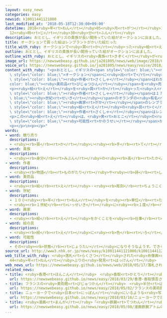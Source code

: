```yaml
---
layout: easy_news
categories: easy
newsid: k10011441121000
last_modified_at: '2018-05-18T12:30:00+09:00'
datetime: 2018<ruby>年<rt>ねん</rt></ruby>05<ruby>月<rt>がつ</rt></ruby>18<ruby>日<rt>にち</rt></ruby>
  12<ruby>時<rt>じ</rt></ruby>30<ruby>分<rt>ふん</rt></ruby>
description: おととし、イギリスの貴族が長い間持っていた絵がオークションに出ました。
title: オークションで買った絵はレンブラントがかいた絵だった
title_with_ruby: オークションで<ruby>買<rt>か</rt></ruby>った<ruby>絵<rt>え</rt></ruby>はレンブラントがかいた<ruby>絵<rt>え</rt></ruby>だった
outline: おととし、イギリスの貴族が長い間持っていた絵がオークションに出ました。
outline_with_ruby: おととし、イギリスの<ruby>貴族<rt>きぞく</rt></ruby>が<ruby>長<rt>なが</rt></ruby>い<ruby>間<rt>あいだ</rt></ruby><ruby>持<rt>も</rt></ruby>っていた<ruby>絵<rt>え</rt></ruby>がオークションに<ruby>出<rt>で</rt></ruby>ました。
image_url: https://newswebeasy.github.io/ja201805/news/web/image/2018/05/17/K10011441121_1805170519_1805170526_01_03.jpg
voice_url: https://newswebeasy.github.io/ja201805/news/easy/voice/2018/05/18/k10011441121000.mp4
content_with_ruby: "<p>おととし、イギリスの<span style=\"color: blue;\"><ruby>貴族<rt>きぞく</rt></ruby></span>が<ruby>長<rt>なが</rt></ruby>い<ruby>間<rt>あいだ</rt></ruby><ruby>持<rt>も</rt></ruby>っていた<ruby>絵<rt>え</rt></ruby>が<span\
  \ style=\"color: blue;\">オークション</span>に<ruby>出<rt>で</rt></ruby>ました。<ruby>絵<rt>え</rt></ruby>には<ruby>若<rt>わか</rt></ruby>い<ruby>男<rt>おとこ</rt></ruby>の<ruby>人<rt>ひと</rt></ruby>がかいてありますが、<ruby>絵<rt>え</rt></ruby>をかいた<span\
  \ style=\"color: blue;\"><ruby>作者<rt>さくしゃ</rt></ruby></span>はわかっていませんでした。<span style=\"\
  color: blue;\"><ruby>美術品<rt>びじゅつひん</rt></ruby></span>を<ruby>売<rt>う</rt></ruby>ったり<ruby>買<rt>か</rt></ruby>ったりする<ruby>仕事<rt>しごと</rt></ruby>をしているオランダの<ruby>人<rt>ひと</rt></ruby>がこの<ruby>絵<rt>え</rt></ruby>を<ruby>日本<rt>にっぽん</rt></ruby>のお<ruby>金<rt>かね</rt></ruby>で２０００<ruby>万<rt>まん</rt></ruby><ruby>円<rt>えん</rt></ruby>ぐらいで<ruby>買<rt>か</rt></ruby>いました。</p>\n\
  <p><ruby>絵<rt>え</rt></ruby>を<ruby>買<rt>か</rt></ruby>った<ruby>人<rt>ひと</rt></ruby>は、<span\
  \ style=\"color: blue;\"><ruby>作者<rt>さくしゃ</rt></ruby></span>は１７<span style=\"color:\
  \ blue;\"><ruby>世紀<rt>せいき</rt></ruby></span>のオランダの<ruby>有名<rt>ゆうめい</rt></ruby>な<span\
  \ style=\"color: blue;\"><ruby>画家<rt>がか</rt></ruby></span>のレンブラントかもしれないと<ruby>思<rt>おも</rt></ruby>って、<ruby>専門家<rt>せんもんか</rt></ruby>に<ruby>絵<rt>え</rt></ruby>を<ruby>見<rt>み</rt></ruby>せました。たくさんの<ruby>専門家<rt>せんもんか</rt></ruby>が<ruby>絵<rt>え</rt></ruby>のかき<ruby>方<rt>かた</rt></ruby>や<ruby>使<rt>つか</rt></ruby>った<span\
  \ style=\"color: blue;\"><ruby>絵<rt>え</rt></ruby>の<ruby>具<rt>ぐ</rt></ruby></span>などを<ruby>調<rt>しら</rt></ruby>べると、<span\
  \ style=\"color: blue;\"><ruby>作者<rt>さくしゃ</rt></ruby></span>はレンブラントだとわかりました。<ruby>専門家<rt>せんもんか</rt></ruby>はレンブラントが１６３４<ruby>年<rt>ねん</rt></ruby>、２８<ruby>歳<rt>さい</rt></ruby>ぐらいのときにかいた<ruby>絵<rt>え</rt></ruby>だと<ruby>考<rt>かんが</rt></ruby>えています。</p>\n\
  <p>この<ruby>絵<rt>え</rt></ruby>は、<ruby>男<rt>おとこ</rt></ruby>の<ruby>人<rt>ひと</rt></ruby>と<ruby>女<rt>おんな</rt></ruby>の<ruby>人<rt>ひと</rt></ruby>の<ruby>２人<rt>ふたり</rt></ruby>がかいてある<ruby>大<rt>おお</rt></ruby>きな<ruby>絵<rt>え</rt></ruby>を２つに<ruby>切<rt>き</rt></ruby>った<span\
  \ style=\"color: blue;\"><ruby>可能性<rt>かのうせい</rt></ruby></span>があります。<ruby>女<rt>おんな</rt></ruby>の<ruby>人<rt>ひと</rt></ruby>の<ruby>絵<rt>え</rt></ruby>が<ruby>世界<rt>せかい</rt></ruby>のどこかにあるかもしれません。</p>\n\
  <p></p>\n<p></p>"
words:
- word: 競り売り
  descriptions:
  - <ruby><rb>買</rb><rt>か</rt></ruby>い<ruby><rb>手</rb><rt>て</rt></ruby>に<ruby><rb>競争</rb><rt>きょうそう</rt></ruby>で<ruby><rb>値段</rb><rt>ねだん</rt></ruby>をつけさせ、いちばん<ruby><rb>高</rb><rt>たか</rt></ruby>い<ruby><rb>値段</rb><rt>ねだん</rt></ruby>をつけた<ruby><rb>人</rb><rt>ひと</rt></ruby>に、その<ruby><rb>品物</rb><rt>しなもの</rt></ruby>を<ruby><rb>売</rb><rt>う</rt></ruby>る<ruby><rb>方法</rb><rt>ほうほう</rt></ruby>。<ruby><rb>競売</rb><rt>きょうばい</rt></ruby>。オークション。せり。
- word: 貴族
  descriptions:
  - <ruby><rb>身分</rb><rt>みぶん</rt></ruby>の<ruby><rb>高</rb><rt>たか</rt></ruby>い<ruby><rb>家</rb><rt>いえ</rt></ruby>がらや<ruby><rb>人</rb><rt>ひと</rt></ruby>。
- word: 作者
  descriptions:
  - <ruby><rb>物語</rb><rt>ものがたり</rt></ruby>や<ruby><rb>詩</rb><rt>し</rt></ruby>、また<ruby><rb>絵</rb><rt>え</rt></ruby>・<ruby><rb>陶器</rb><rt>とうき</rt></ruby>などの<ruby><rb>作品</rb><rt>さくひん</rt></ruby>を<ruby><rb>作</rb><rt>つく</rt></ruby>った<ruby><rb>人</rb><rt>ひと</rt></ruby>。
- word: 美術品
  descriptions:
  - <ruby><rb>絵</rb><rt>え</rt></ruby>・<ruby><rb>彫刻</rb><rt>ちょうこく</rt></ruby>など、<ruby><rb>美術</rb><rt>びじゅつ</rt></ruby>として<ruby><rb>値打</rb><rt>ねう</rt></ruby>ちのある<ruby><rb>作品</rb><rt>さくひん</rt></ruby>。<ruby><rb>美術作品</rb><rt>びじゅつさくひん</rt></ruby>。
- word: 世紀
  descriptions:
  - １００<ruby><rb>年</rb><rt>ねん</rt></ruby>を<ruby><rb>単位</rb><rt>たんい</rt></ruby>として<ruby><rb>数</rb><rt>かぞ</rt></ruby>える<ruby><rb>年代</rb><rt>ねんだい</rt></ruby>の<ruby><rb>数</rb><rt>かぞ</rt></ruby>え<ruby><rb>方</rb><rt>かた</rt></ruby>。<ruby><rb>西暦</rb><rt>せいれき</rt></ruby>１<ruby><rb>年</rb><rt>ねん</rt></ruby>から１００<ruby><rb>年</rb><rt>ねん</rt></ruby>までを<ruby><rb>１世紀</rb><rt>いっせいき</rt></ruby>と<ruby><rb>呼</rb><rt>よ</rt></ruby>ぶ。<ruby><rb>２１世紀</rb><rt>にじゅういっせいき</rt></ruby>は２００１<ruby><rb>年</rb><rt>ねん</rt></ruby>から２１００<ruby><rb>年</rb><rt>ねん</rt></ruby>まで。
  - <ruby><rb>１世紀</rb><rt>いっせいき</rt></ruby>に<ruby><rb>１度</rb><rt>いちど</rt></ruby>しかないようなもの。
- word: 画家
  descriptions:
  - <ruby><rb>絵</rb><rt>え</rt></ruby>をかくことを<ruby><rb>仕事</rb><rt>しごと</rt></ruby>にしている<ruby><rb>人</rb><rt>ひと</rt></ruby>。<ruby><rb>絵</rb><rt>え</rt></ruby>かき。
- word: 絵の具
  descriptions:
  - <ruby><rb>絵</rb><rt>え</rt></ruby>に<ruby><rb>色</rb><rt>いろ</rt></ruby>をつけるために<ruby><rb>使</rb><rt>つか</rt></ruby>うもの。<ruby><rb>水彩</rb><rt>すいさい</rt></ruby><ruby><rb>絵</rb><rt>え</rt></ruby>の<ruby><rb>具</rb><rt>ぐ</rt></ruby>や<ruby><rb>油</rb><rt>あぶら</rt></ruby><ruby><rb>絵</rb><rt>え</rt></ruby>の<ruby><rb>具</rb><rt>ぐ</rt></ruby>などがある。
- word: 可能性
  descriptions:
  - その<ruby><rb>状態</rb><rt>じょうたい</rt></ruby>になりそうなようす。できそうなようす。
source_url: http://www3.nhk.or.jp/news/easy/k10011441121000/k10011441121000.html
web_title_with_ruby: <ruby>落札<rt>らくさつ</rt></ruby>された<ruby>肖像画<rt>しょうぞうが</rt></ruby>は<ruby>レンブラント<rt>れんぶらんと</rt></ruby>の<ruby>作品<rt>さくひん</rt></ruby>だった
  44<ruby>年<rt>ねん</rt></ruby>ぶりの<ruby>発見<rt>はっけん</rt></ruby>
web_news_url: https://newswebeasy.github.io/news/web/2018/05/17/落札された肖像画はレンブラントの作品だった-44年ぶりの発見
related_news:
- title: <ruby>香港<rt>ほんこん</rt></ruby>　<ruby>香取<rt>かとり</rt></ruby><ruby>慎吾<rt>しんご</rt></ruby>さんが<ruby>壁<rt>かべ</rt></ruby>にかいた<ruby>絵<rt>え</rt></ruby>を<ruby>見<rt>み</rt></ruby>せる
  url: https://newswebeasy.github.io/news/easy/2018/03/29/香港-香取慎吾さんが壁にかいた絵を見せる
- title: フランスの<ruby>美術館<rt>びじゅつかん</rt></ruby>　<ruby>半分<rt>はんぶん</rt></ruby><ruby>以上<rt>いじょう</rt></ruby>の<ruby>絵<rt>え</rt></ruby>が<ruby>偽物<rt>にせもの</rt></ruby>だったと<ruby>謝<rt>あやま</rt></ruby>る
  url: https://newswebeasy.github.io/news/easy/2018/05/02/フランスの美術館-半分以上の絵が偽物だったと謝る
- title: ニューヨークで<ruby>日本<rt>にっぽん</rt></ruby>にいるような<ruby>写真<rt>しゃしん</rt></ruby>が<ruby>撮<rt>と</rt></ruby>れるイベント
  url: https://newswebeasy.github.io/news/easy/2018/03/16/ニューヨークで日本にいるような写真が撮れるイベント
- title: <ruby>漫画<rt>まんが</rt></ruby>「<ruby>鉄腕<rt>てつわん</rt></ruby>アトム」の１ページがオークションで３５００<ruby>万<rt>まん</rt></ruby><ruby>円<rt>えん</rt></ruby>
  url: https://newswebeasy.github.io/news/easy/2018/05/08/漫画鉄腕アトムの1ページがオークションで3500万円
...
```

